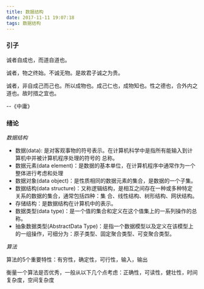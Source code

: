 ```yaml
---
title: 数据结构
date: 2017-11-11 19:07:18
tags: 数据结构
---
```


### 引子

诚者自成也，而道自道也。

诚者，物之终始。不诚无物。是故君子诚之为贵。

诚者，非自成己而己也。所以成物也。成己仁也，成物知也。性之德也，合外内之道也。故时措之宜也。

--《中庸》

### 绪论

*数据结构*

- 数据(data): 是对客观事物的符号表示。在计算机科学中是指所有能输入到计算机中并被计算机程序处理的符号的      总称。
- 数据元素(data element)：是数据的基本单位，在计算机程序中通常作为一个整体进行考虑和处理
- 数据对象(data object)：是性质相同的数据元素的集合，是数据的一个子集。
- 数据结构(data structure)：又称逻辑结构，是相互之间存在一种或多种特定关系的数据的集合，通常包括四种：集   合、线性结构、树形结构、网状结构。
- 存储结构：是数据结构在计算机中的表示。
- 数据类型(data type)：是一个值的集合和定义在这个值集上的一系列操作的总称。
- 抽象数据类型(AbstractData Type)：是指一个数据模型以及定义在该模型上的一组操作，可细分为：原子类型、固定聚合类型、可变聚合类型。

*算法*

算法的5个重要特性：有穷性，确定性，可行性，输入，输出

衡量一个算法是否优秀，一般从以下几个点考虑：正确性，可读性，健壮性，时间复杂度，空间复杂度


